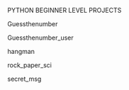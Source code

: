 <h> PYTHON BEGINNER LEVEL PROJECTS </h>
<p>Guessthenumber</p>
<p>Guessthenumber_user </p>
<p>hangman</p>
<p>rock_paper_sci</p>
<p>secret_msg</p>

